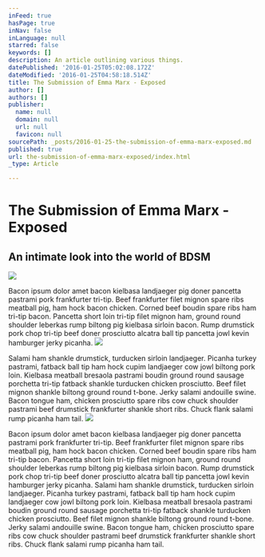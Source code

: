 ```yaml
---
inFeed: true
hasPage: true
inNav: false
inLanguage: null
starred: false
keywords: []
description: An article outlining various things.
datePublished: '2016-01-25T05:02:08.172Z'
dateModified: '2016-01-25T04:58:18.514Z'
title: The Submission of Emma Marx - Exposed
author: []
authors: []
publisher:
  name: null
  domain: null
  url: null
  favicon: null
sourcePath: _posts/2016-01-25-the-submission-of-emma-marx-exposed.md
published: true
url: the-submission-of-emma-marx-exposed/index.html
_type: Article

---
```

# The Submission of Emma Marx - Exposed

## An intimate look into the world of BDSM
![](https://the-grid-user-content.s3-us-west-2.amazonaws.com/1169aa23-a916-462b-b0d6-552684de6a11.jpg)

Bacon ipsum dolor amet bacon kielbasa landjaeger pig doner pancetta pastrami pork frankfurter tri-tip. Beef frankfurter filet mignon spare ribs meatball pig, ham hock bacon chicken. Corned beef boudin spare ribs ham tri-tip bacon. Pancetta short loin tri-tip filet mignon ham, ground round shoulder leberkas rump biltong pig kielbasa sirloin bacon. Rump drumstick pork chop tri-tip beef doner prosciutto alcatra ball tip pancetta jowl kevin hamburger jerky picanha. ![](https://the-grid-user-content.s3-us-west-2.amazonaws.com/6a807e59-0eb8-4867-87ec-cfc610509358.jpg)

Salami ham shankle drumstick, turducken sirloin landjaeger. Picanha turkey pastrami, fatback ball tip ham hock cupim landjaeger cow jowl biltong pork loin.
Kielbasa meatball bresaola pastrami boudin ground round sausage porchetta tri-tip fatback shankle turducken chicken prosciutto. Beef filet mignon shankle biltong ground round t-bone. Jerky salami andouille swine. Bacon tongue ham, chicken prosciutto spare ribs cow chuck shoulder pastrami beef drumstick frankfurter shankle short ribs. Chuck flank salami rump picanha ham tail. ![](https://the-grid-user-content.s3-us-west-2.amazonaws.com/0bb8b423-9d74-42d6-b0f5-e5aa5dcf5c33.jpg)

Bacon ipsum dolor amet bacon kielbasa landjaeger pig doner pancetta pastrami pork frankfurter tri-tip. Beef frankfurter filet mignon spare ribs meatball pig, ham hock bacon chicken. Corned beef boudin spare ribs ham tri-tip bacon. Pancetta short loin tri-tip filet mignon ham, ground round shoulder leberkas rump biltong pig kielbasa sirloin bacon. Rump drumstick pork chop tri-tip beef doner prosciutto alcatra ball tip pancetta jowl kevin hamburger jerky picanha. Salami ham shankle drumstick, turducken sirloin landjaeger. Picanha turkey pastrami, fatback ball tip ham hock cupim landjaeger cow jowl biltong pork loin.
Kielbasa meatball bresaola pastrami boudin ground round sausage porchetta tri-tip fatback shankle turducken chicken prosciutto. Beef filet mignon shankle biltong ground round t-bone. Jerky salami andouille swine. Bacon tongue ham, chicken prosciutto spare ribs cow chuck shoulder pastrami beef drumstick frankfurter shankle short ribs. Chuck flank salami rump picanha ham tail.